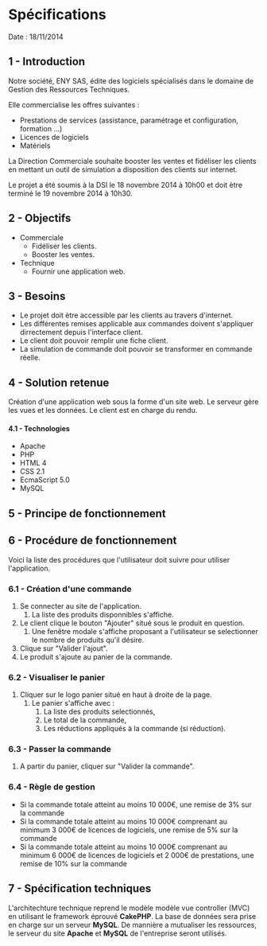 # Spécifications

Date : 18/11/2014

## 1 - Introduction

Notre société, ENY SAS, édite des logiciels spécialisés dans le domaine de Gestion des Ressources Techniques.

Elle  commercialise les offres suivantes :

 * Prestations de services (assistance, paramétrage et configuration, formation …)
 * Licences de logiciels 
 * Matériels

La Direction Commerciale souhaite booster les ventes et fidéliser les clients en mettant un outil de simulation a disposition des clients sur internet.

Le projet a été soumis à la DSI le 18 novembre 2014 à 10h00 et doit ètre terminé le 19 novembre 2014 à 10h30.

## 2 - Objectifs

 * Commerciale
	 * Fidéliser les clients.
	 * Booster les ventes.
 * Technique
	 * Fournir une application web.

## 3 - Besoins

 * Le projet doit ètre accessible par les clients au travers d'internet.
 * Les différentes remises applicable aux commandes doivent s'appliquer dirrectement depuis l'interface client.
 * Le client doit pouvoir remplir une fiche client.
 * La simulation de commande doit pouvoir se transformer en commande réelle.

## 4 - Solution retenue

Création d'une application web sous la forme d'un site web. Le serveur gère les vues et les données. Le client est en charge du rendu.

#### 4.1 - Technologies

 * Apache
 * PHP
 * HTML 4
 * CSS 2.1
 * EcmaScript 5.0
 * MySQL

## 5 - Principe de fonctionnement



## 6 - Procédure de fonctionnement

Voici la liste des procédures que l'utilisateur doit suivre pour utiliser l'application.

### 6.1 - Création d'une commande

1. Se connecter au site de l'application.
	1. La liste des produits disponnibles s'affiche.
2. Le client clique le bouton "Ajouter" situé sous le produit en question.
	1. Une fenêtre modale s'affiche proposant a l'utilisateur se selectionner le nombre de produits qu'il désire.
3. Clique sur "Valider l'ajout".
4. Le produit s'ajoute au panier de la commande.

### 6.2 - Visualiser le panier

1. Cliquer sur le logo panier situé en haut à droite de la page.
	1. Le panier s'affiche avec :
		1. La liste des produits selectionnés,
		2. Le total de la commande,
		3. Les réductions appliqués à la commande (si réduction).

### 6.3 - Passer la commande

1. A partir du panier, cliquer sur "Valider la commande".

### 6.4 - Règle de gestion

 * Si la commande totale atteint au moins 10 000€, une remise de 3% sur la commande
 * Si la commande totale atteint au moins 10 000€ comprenant au minimum 3 000€ de licences de logiciels, une remise de 5% sur la commande
 * Si la commande totale atteint au moins 10 000€ comprenant au minimum 6 000€ de licences de logiciels et 2 000€ de prestations, une remise de 10% sur la commande

## 7 - Spécification techniques

L'architechture technique reprend le modèle modèle vue controller (MVC) en utilisant le framework éprouvé **CakePHP**. La base de données sera prise en charge sur un serveur **MySQL**. De mannière a mutualiser les ressources, le serveur du site **Apache** et **MySQL** de l'entreprise seront utilisés.